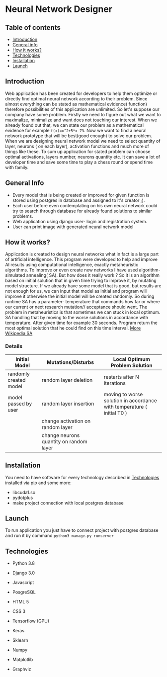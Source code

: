 # Neural Network Designer
## Table of contents

* [Introduction](#Introduction)
* [General info](#general-info)
* [How it works?](#how-it-works)
* [Technologies](#technologies)
* [Installation](#installation)
* [Launch](#launch)
## Introduction
Web application has been created for developers to help them optimize or directly find optimal neural network according to
 their problem. Since almost everything can be stated as mathematical evidence( function) therefore possibilities of this application are unlimited.
 So let's suppose our company have some problem. Firstly we need to figure out what we want to maximalize, minimalize and want does not touching our interest.
 When we already found out that, we can state our problem as a mathematical evidence for example 
 `f(x)=x^2+5*x-73`. 
 Now we want to find a neural network 
 prototype that will be best(good enough) to solve our problem.
 When we are designing neural network model we need to select quantity of layer, neurons ( on each layer), activation functions and much more of things like these. 
  To sum up application for stated problem can choose optimal activations, layers number, neurons quantity  etc. It can save a lot of developer time and save some time to play a chess round or spend time with family.

## General Info

- Every model that is being created or improved for given function is stored using postgres in database and assigned to it's creator ;).
- Each user before even contemplating on his own neural network could try to search through database for already found solutions to similar problems.
- Web application using django user- login and registration system.
- User can print image with generated neural network model

## How it works?
 Application is created to design neural networks what in fact is a large part of artificial intelligence.
  This program were developed to help and improve AI results using computational intelligence, exactly metaheuristic algorithms.
 To improve or even create new networks I have used algorithm- simulated annealing( SA). But how does it really work ?
 So it is an algorithm based on initial solution that in given time trying to improve it, by mutating model structure.
  If we already have some model that is good, but results are not enough for us, we can input that model as initial and 
  program will improve it otherwise the initial model will be created randomly. So during runtime SA has a parameter- 
  temperature that commands how far or where our current or next research mutation// acceptance should went. The problem in metaheuristics is
   that sometimes we can stuck in local optimum. SA handling that by moving to the worse solutions in accordance with
   temperature. After given time for example 30 seconds. Program return the most optimal solution that he could find on this
   time interval. [More Wikipedia SA](https://en.wikipedia.org/wiki/Simulated_annealing)
### Details

| Initial Model | Mutations/Disturbs| Local Optimum Problem Solution |
| ------------- | ------------- | ------------- |
| randomly created model  | random layer deletion | restarts after N iterations |
| model passed by user  | random layer insertion  | moving to worse solution in accordance with temperature ( initial T0 )|
|   | change activation on random layer  |  |
|   | change neurons quantity on random layer  |  |

## Installation
You need to have software for every technology described in [Technologies](#technologies) installed via pip
and some more:
- libcuda1.so
- pydotplus
- make project connection with local postgres database

## Launch
To run application you just have to connect project with postgres database and run it by command
`python3 manage.py runserver`

## Technologies

- Python 3.8
- Django 3.0
- Javascript
- PosgreSQL
- HTML 5
- CSS 3



- Tensorflow (GPU)
- Keras
- Sklearn


- Numpy
- Matplotlib
- Graphviz
